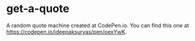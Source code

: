 # get-a-quote
A random quote machine created at CodePen.io. You can find this one at https://codepen.io/ideepaksuryas/pen/oexYwK.
